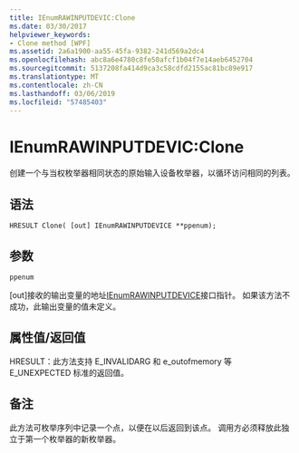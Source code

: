 ```yaml
---
title: IEnumRAWINPUTDEVIC:Clone
ms.date: 03/30/2017
helpviewer_keywords:
- Clone method [WPF]
ms.assetid: 2a6a1900-aa55-45fa-9382-241d569a2dc4
ms.openlocfilehash: abc8a6e4780c8fe50afcf1b04f7e14aeb6452704
ms.sourcegitcommit: 5137208fa414d9ca3c58cdfd2155ac81bc89e917
ms.translationtype: MT
ms.contentlocale: zh-CN
ms.lasthandoff: 03/06/2019
ms.locfileid: "57485403"
---
```

# <a name="ienumrawinputdevicclone"></a>IEnumRAWINPUTDEVIC:Clone
创建一个与当权枚举器相同状态的原始输入设备枚举器，以循环访问相同的列表。  
  
## <a name="syntax"></a>语法  
  
```  
HRESULT Clone( [out] IEnumRAWINPUTDEVICE **ppenum);  
```  
  
## <a name="parameters"></a>参数  
 `ppenum`  
  
 [out]接收的输出变量的地址[IEnumRAWINPUTDEVICE](ienumrawinputdevice.md)接口指针。 如果该方法不成功，此输出变量的值未定义。  
  
## <a name="property-valuereturn-value"></a>属性值/返回值  
 HRESULT：此方法支持 E_INVALIDARG 和 e_outofmemory 等 E_UNEXPECTED 标准的返回值。  
  
## <a name="remarks"></a>备注  
 此方法可枚举序列中记录一个点，以便在以后返回到该点。 调用方必须释放此独立于第一个枚举器的新枚举器。
